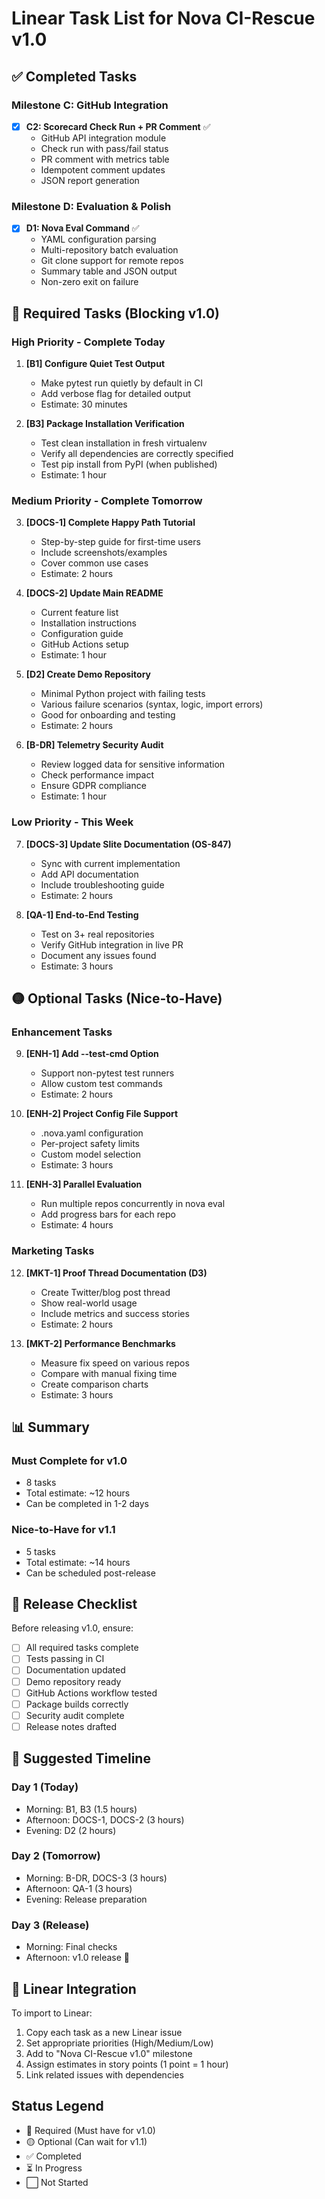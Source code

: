 # Linear Task List for Nova CI-Rescue v1.0

## ✅ Completed Tasks

### Milestone C: GitHub Integration
- [x] **C2: Scorecard Check Run + PR Comment** ✅
  - GitHub API integration module
  - Check run with pass/fail status
  - PR comment with metrics table
  - Idempotent comment updates
  - JSON report generation

### Milestone D: Evaluation & Polish
- [x] **D1: Nova Eval Command** ✅
  - YAML configuration parsing
  - Multi-repository batch evaluation
  - Git clone support for remote repos
  - Summary table and JSON output
  - Non-zero exit on failure

## 🔴 Required Tasks (Blocking v1.0)

### High Priority - Complete Today
1. **[B1] Configure Quiet Test Output**
   - Make pytest run quietly by default in CI
   - Add verbose flag for detailed output
   - Estimate: 30 minutes

2. **[B3] Package Installation Verification**
   - Test clean installation in fresh virtualenv
   - Verify all dependencies are correctly specified
   - Test pip install from PyPI (when published)
   - Estimate: 1 hour

### Medium Priority - Complete Tomorrow
3. **[DOCS-1] Complete Happy Path Tutorial**
   - Step-by-step guide for first-time users
   - Include screenshots/examples
   - Cover common use cases
   - Estimate: 2 hours

4. **[DOCS-2] Update Main README**
   - Current feature list
   - Installation instructions
   - Configuration guide
   - GitHub Actions setup
   - Estimate: 1 hour

5. **[D2] Create Demo Repository**
   - Minimal Python project with failing tests
   - Various failure scenarios (syntax, logic, import errors)
   - Good for onboarding and testing
   - Estimate: 2 hours

6. **[B-DR] Telemetry Security Audit**
   - Review logged data for sensitive information
   - Check performance impact
   - Ensure GDPR compliance
   - Estimate: 1 hour

### Low Priority - This Week
7. **[DOCS-3] Update Slite Documentation (OS-847)**
   - Sync with current implementation
   - Add API documentation
   - Include troubleshooting guide
   - Estimate: 2 hours

8. **[QA-1] End-to-End Testing**
   - Test on 3+ real repositories
   - Verify GitHub integration in live PR
   - Document any issues found
   - Estimate: 3 hours

## 🟡 Optional Tasks (Nice-to-Have)

### Enhancement Tasks
9. **[ENH-1] Add --test-cmd Option**
   - Support non-pytest test runners
   - Allow custom test commands
   - Estimate: 2 hours

10. **[ENH-2] Project Config File Support**
    - .nova.yaml configuration
    - Per-project safety limits
    - Custom model selection
    - Estimate: 3 hours

11. **[ENH-3] Parallel Evaluation**
    - Run multiple repos concurrently in nova eval
    - Add progress bars for each repo
    - Estimate: 4 hours

### Marketing Tasks
12. **[MKT-1] Proof Thread Documentation (D3)**
    - Create Twitter/blog post thread
    - Show real-world usage
    - Include metrics and success stories
    - Estimate: 2 hours

13. **[MKT-2] Performance Benchmarks**
    - Measure fix speed on various repos
    - Compare with manual fixing time
    - Create comparison charts
    - Estimate: 3 hours

## 📊 Summary

### Must Complete for v1.0
- 8 tasks
- Total estimate: ~12 hours
- Can be completed in 1-2 days

### Nice-to-Have for v1.1
- 5 tasks  
- Total estimate: ~14 hours
- Can be scheduled post-release

## 🚢 Release Checklist

Before releasing v1.0, ensure:
- [ ] All required tasks complete
- [ ] Tests passing in CI
- [ ] Documentation updated
- [ ] Demo repository ready
- [ ] GitHub Actions workflow tested
- [ ] Package builds correctly
- [ ] Security audit complete
- [ ] Release notes drafted

## 📅 Suggested Timeline

### Day 1 (Today)
- Morning: B1, B3 (1.5 hours)
- Afternoon: DOCS-1, DOCS-2 (3 hours)
- Evening: D2 (2 hours)

### Day 2 (Tomorrow)
- Morning: B-DR, DOCS-3 (3 hours)
- Afternoon: QA-1 (3 hours)
- Evening: Release preparation

### Day 3 (Release)
- Morning: Final checks
- Afternoon: v1.0 release 🚀

## 🔗 Linear Integration

To import to Linear:
1. Copy each task as a new Linear issue
2. Set appropriate priorities (High/Medium/Low)
3. Add to "Nova CI-Rescue v1.0" milestone
4. Assign estimates in story points (1 point = 1 hour)
5. Link related issues with dependencies

## Status Legend
- 🔴 Required (Must have for v1.0)
- 🟡 Optional (Can wait for v1.1)
- ✅ Completed
- ⏳ In Progress
- ⬜ Not Started

